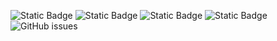 ![Static Badge](https://img.shields.io/badge/blacklists-61-000000) ![Static Badge](https://img.shields.io/badge/blacklisted-3005905-cc0000) ![Static Badge](https://img.shields.io/badge/whitelisted-2254-00CC00) ![Static Badge](https://img.shields.io/badge/streaming_blacklist-28107-000000) ![GitHub issues](https://img.shields.io/github/issues/fabriziosalmi/blacklists)
